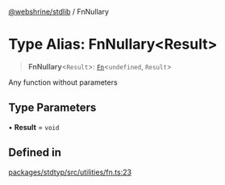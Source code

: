 [@webshrine/stdlib](../globals.md) / FnNullary

# Type Alias: FnNullary\<Result\>

> **FnNullary**\<`Result`\>: [`Fn`](Fn.md)\<`undefined`, `Result`\>

Any function without parameters

## Type Parameters

• **Result** = `void`

## Defined in

[packages/stdtyp/src/utilities/fn.ts:23](https://github.com/webshrine/webshrine/blob/8cedc3f2efca3108f17475a5ce8404715d0d24a5/packages/stdtyp/src/utilities/fn.ts#L23)

